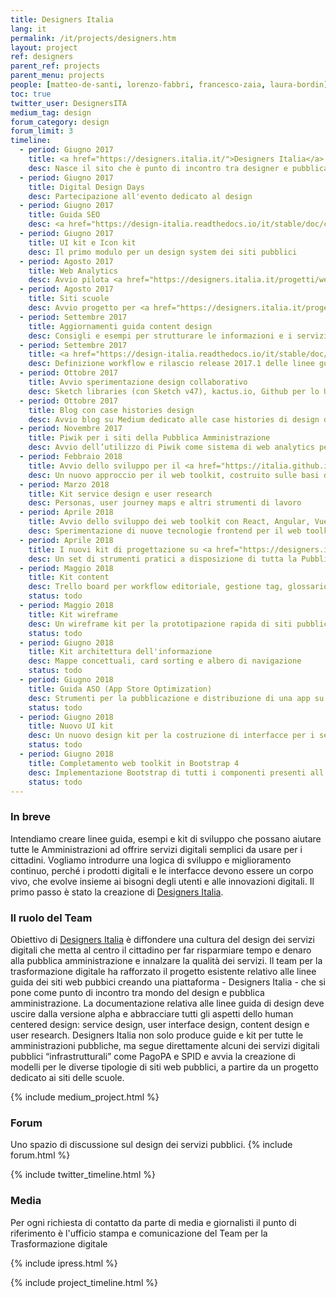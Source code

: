 ```yaml
---
title: Designers Italia
lang: it
permalink: /it/projects/designers.htm
layout: project
ref: designers
parent_ref: projects
parent_menu: projects
people: [matteo-de-santi, lorenzo-fabbri, francesco-zaia, laura-bordin]
toc: true
twitter_user: DesignersITA
medium_tag: design
forum_category: design
forum_limit: 3
timeline:
  - period: Giugno 2017
    title: <a href="https://designers.italia.it/">Designers Italia</a>
    desc: Nasce il sito che è punto di incontro tra designer e pubblica amministrazione
  - period: Giugno 2017
    title: Digital Design Days
    desc: Partecipazione all'evento dedicato al design
  - period: Giugno 2017
    title: Guida SEO
    desc: <a href="https://design-italia.readthedocs.io/it/stable/doc/content-design/seo.html">Indicazioni per la SEO</a> dei siti pubblici
  - period: Giugno 2017
    title: UI kit e Icon kit
    desc: Il primo modulo per un design system dei siti pubblici
  - period: Agosto 2017
    title: Web Analytics
    desc: Avvio pilota <a href="https://designers.italia.it/progetti/web-analytics/">web analytics open source</a> con 20 siti pubblici
  - period: Agosto 2017
    title: Siti scuole
    desc: Avvio progetto per <a href="https://designers.italia.it/progetti/siti-scuole/">modello siti web delle scuole</a>
  - period: Settembre 2017
    title: Aggiornamenti guida content design
    desc: Consigli e esempi per strutturare le informazioni e i servizi nei siti pubblici
  - period: Settembre 2017
    title: <a href="https://design-italia.readthedocs.io/it/stable/doc/introduzione-linee-guida-design.html">Versionamento linee guida</a>
    desc: Definizione workflow e rilascio release 2017.1 delle linee guida
  - period: Ottobre 2017
    title: Avvio sperimentazione design collaborativo
    desc: Sketch libraries (con Sketch v47), kactus.io, Github per lo UI kit collaborativo
  - period: Ottobre 2017
    title: Blog con case histories design
    desc: Avvio blog su Medium dedicato alle case histories di design dei servizi pubblici
  - period: Novembre 2017
    title: Piwik per i siti della Pubblica Amministrazione
    desc: Avvio dell’utilizzo di Piwik come sistema di web analytics per la Pubblica Amministrazione
  - period: Febbraio 2018
    title: Avvio dello sviluppo per il <a href="https://italia.github.io/bootstrap-italia/">web toolkit in Bootstrap 4</a>
    desc: Un nuovo approccio per il web toolkit, costruito sulle basi di una delle librerie più usate dagli sviluppatori web
  - period: Marzo 2018
    title: Kit service design e user research
    desc: Personas, user journey maps e altri strumenti di lavoro
  - period: Aprile 2018
    title: Avvio dello sviluppo dei web toolkit con React, Angular, Vue.js
    desc: Sperimentazione di nuove tecnologie frontend per il web toolkit
  - period: Aprile 2018
    title: I nuovi kit di progettazione su <a href="https://designers.italia.it/">Designers Italia</a>
    desc: Un set di strumenti pratici a disposizione di tutta la Pubblica Amministrazione
  - period: Maggio 2018
    title: Kit content
    desc: Trello board per workflow editoriale, gestione tag, glossario linguaggio
    status: todo
  - period: Maggio 2018
    title: Kit wireframe 
    desc: Un wireframe kit per la prototipazione rapida di siti pubblici
    status: todo
  - period: Giugno 2018
    title: Kit architettura dell'informazione
    desc: Mappe concettuali, card sorting e albero di navigazione
    status: todo
  - period: Giugno 2018
    title: Guida ASO (App Store Optimization)
    desc: Strumenti per la pubblicazione e distribuzione di una app su App Store e Google Play
    status: todo
  - period: Giugno 2018
    title: Nuovo UI kit
    desc: Un nuovo design kit per la costruzione di interfacce per i servizi web della Pubblica Amministrazione
    status: todo
  - period: Giugno 2018
    title: Completamento web toolkit in Bootstrap 4
    desc: Implementazione Bootstrap di tutti i componenti presenti all'interno del nuovo design kit
    status: todo
---
```


### In breve
Intendiamo creare linee guida, esempi e kit di sviluppo che possano aiutare tutte le Amministrazioni ad  offrire servizi digitali semplici da usare per i cittadini. Vogliamo introdurre una logica di sviluppo e miglioramento continuo, perché i prodotti digitali e le interfacce devono essere un corpo vivo, che evolve insieme ai bisogni degli utenti e alle innovazioni digitali. Il primo passo è stato la creazione di [Designers Italia](https://designers.italia.it).

### Il ruolo del Team
Obiettivo di [Designers Italia](https://designers.italia.it) è diffondere una cultura del design dei servizi digitali che metta al centro il cittadino per far risparmiare tempo e denaro alla pubblica amministrazione e innalzare la qualità dei servizi.
Il team per la trasformazione digitale ha rafforzato il progetto esistente relativo alle linee guida dei siti web pubbici creando una piattaforma - Designers Italia - che si pone come punto di incontro tra mondo del design e pubblica amministrazione. La documentazione relativa alle linee guida di design deve uscire dalla versione alpha e abbracciare tutti gli aspetti dello human centered design: service design, user interface design, content design e user research.
Designers Italia non solo produce guide e kit per tutte le amministrazioni pubbliche, ma segue direttamente alcuni dei servizi digitali pubblici “infrastrutturali” come PagoPA e SPID e avvia la creazione di modelli per le diverse tipologie di siti web pubblici, a partire da un progetto dedicato ai siti delle scuole.


{% include medium_project.html %}

### Forum

Uno spazio di discussione sul design dei servizi pubblici.
{% include forum.html %}

{% include twitter_timeline.html %}

### Media
Per ogni richiesta di contatto da parte di media e giornalisti il punto di riferimento è l'ufficio stampa e comunicazione del Team per la Trasformazione digitale

{% include ipress.html %}
<div id="content-ipress" data-key="01e87bed-f52e-4d6d-af32-c4ea59fd300a" data-lang="it" data-size="100" data-tag="9"></div>
<script type="text/javascript" src="/js/ipress.js"></script>

{% include project_timeline.html %}
